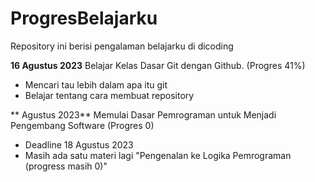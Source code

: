 # ProgresBelajarku
Repository ini berisi pengalaman belajarku di dicoding

**16 Agustus 2023**
Belajar Kelas Dasar Git dengan Github. (Progres 41%)
* Mencari tau lebih dalam apa itu git
* Belajar tentang cara membuat repository

** Agustus 2023**
Memulai Dasar Pemrograman untuk Menjadi Pengembang Software (Progres 0)
* Deadline 18 Agustus 2023
* Masih ada satu materi lagi "Pengenalan ke Logika Pemrograman (progress masih 0)"
  
